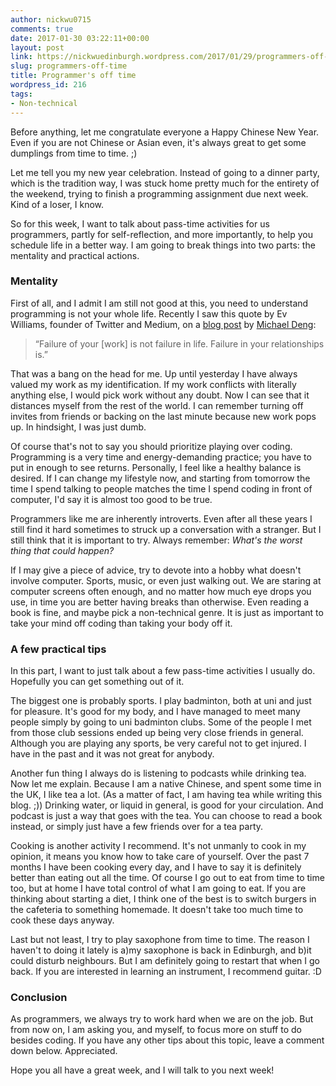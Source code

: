 ```yaml
---
author: nickwu0715
comments: true
date: 2017-01-30 03:22:11+00:00
layout: post
link: https://nickwuedinburgh.wordpress.com/2017/01/29/programmers-off-time/
slug: programmers-off-time
title: Programmer's off time
wordpress_id: 216
tags:
- Non-technical
---
```


Before anything, let me congratulate everyone a Happy Chinese New Year. Even if you are not Chinese or Asian even, it's always great to get some dumplings from time to time. ;)

Let me tell you my new year celebration. Instead of going to a dinner party, which is the tradition way, I was stuck home pretty much for the entirety of the weekend, trying to finish a programming assignment due next week. Kind of a loser, I know.

So for this week, I want to talk about pass-time activities for us programmers, partly for self-reflection, and more importantly, to help you schedule life in a better way. I am going to break things into two parts: the mentality and practical actions.



### Mentality



First of all, and I admit I am still not good at this, you need to understand programming is not your whole life. Recently I saw this quote by Ev Williams, founder of Twitter and Medium, on a [blog post](https://medium.freecodecamp.com/how-to-land-a-top-notch-tech-job-as-a-student-5c97fec82f3d#.dnilkyk7q) by [Michael Deng](http://michaeldeng.me/):



<blockquote>“Failure of your [work] is not failure in life. Failure in your relationships is.”</blockquote>



That was a bang on the head for me. Up until yesterday I have always valued my work as my identification. If my work conflicts with literally anything else, I would pick work without any doubt. Now I can see that it distances myself from the rest of the world. I can remember turning off invites from friends or backing on the last minute because new work pops up. In hindsight, I was just dumb.

Of course that's not to say you should prioritize playing over coding. Programming is a very time and energy-demanding practice; you have to put in enough to see returns. Personally, I feel like a healthy balance is desired. If I can change my lifestyle now, and starting from tomorrow the time I spend talking to people matches the time I spend coding in front of computer, I'd say it is almost too good to be true.

Programmers like me are inherently introverts. Even after all these years I still find it hard sometimes to struck up a conversation with a stranger. But I still think that it is important to try. Always remember: _What's the worst thing that could happen?_

If I may give a piece of advice, try to devote into a hobby what doesn't involve computer. Sports, music, or even just walking out. We are staring at computer screens often enough, and no matter how much eye drops you use, in time you are better having breaks than otherwise. Even reading a book is fine, and maybe pick a non-technical genre. It is just as important to take your mind off coding than taking your body off it.



### A few practical tips



In this part, I want to just talk about a few pass-time activities I usually do. Hopefully you can get something out of it.

The biggest one is probably sports. I play badminton, both at uni and just for pleasure. It's good for my body, and I have managed to meet many people simply by going to uni badminton clubs. Some of the people I met from those club sessions ended up being very close friends in general. Although you are playing any sports, be very careful not to get injured. I have in the past and it was not great for anybody.

Another fun thing I always do is listening to podcasts while drinking tea. Now let me explain. Because I am a native Chinese, and spent some time in the UK, I like tea a lot. (As a matter of fact, I am having tea while writing this blog. ;)) Drinking water, or liquid in general, is good for your circulation. And podcast is just a way that goes with the tea. You can choose to read a book instead, or simply just have a few friends over for a tea party.

Cooking is another activity I recommend. It's not unmanly to cook in my opinion, it means you know how to take care of yourself. Over the past 7 months I have been cooking every day, and I have to say it is definitely better than eating out all the time. Of course I go out to eat from time to time too, but at home I have total control of what I am going to eat. If you are thinking about starting a diet, I think one of the best is to switch burgers in the cafeteria to something homemade. It doesn't take too much time to cook these days anyway.

Last but not least, I try to play saxophone from time to time. The reason I haven't to doing it lately is a)my saxophone is back in Edinburgh, and b)it could disturb neighbours. But I am definitely going to restart that when I go back. If you are interested in learning an instrument, I recommend guitar. :D



### Conclusion



As programmers, we always try to work hard when we are on the job. But from now on, I am asking you, and myself, to focus more on stuff to do besides coding. If you have any other tips about this topic, leave a comment down below. Appreciated.

Hope you all have a great week, and I will talk to you next week!
